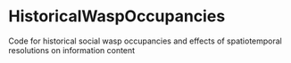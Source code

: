 # HistoricalWaspOccupancies
Code for historical social wasp occupancies and effects of spatiotemporal resolutions on information content
